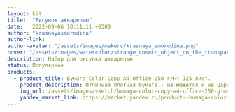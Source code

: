 ```yaml
---
layout: kit
title:  "Рисунок акварелью"
date:   2022-09-06 10:11:11 +0300
author: "krasnayasmorodina"
author-link: 
author-avatar: "/assets/images/makers/krasnaya_smorodina.png"
cover: "/assets/images/watercolor/strange_cosmic_object_on_the_transparent_background_0.jpg"
description: Набор для рисунка акварелью
status: Популярное
products:
  - product_title: Бумага Color Copy A4 Office 250 г/м² 125 лист.
    product_description: Отличная плотная бумага - не мажется и не царапается
    img_url: /assets/images/sketch/bumaga-color-copy-a4-office-250-g-m-125-list.webp
    yandex_market_link: https://market.yandex.ru/product--bumaga-color-copy-a4-office-250-g-m-125-list/672725063?cpa=1
---
```

